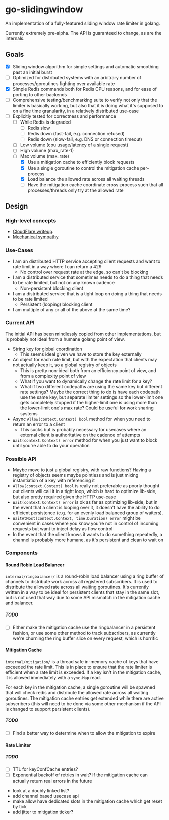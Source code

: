 # go-slidingwindow

An implementation of a fully-featured sliding window rate limiter in golang.

Currently extremely pre-alpha. The API is guaranteed to change, as are the internals.

## Goals

- [x] Sliding window algorithm for simple settings and automatic smoothing past an initial burst
- [ ] Optimized for distributed systems with an arbitrary number of processes/goroutines fighting over available rate
- [x] Simple Redis commands both for Redis CPU reasons, and for ease of porting to other backends
- [ ] Comprehensive testing/benchmarking suite to verify not only that the limiter is basically working, but also that it is doing what it's supposed to on a fine time granularity, in a relatively distributed use-case
- [ ] Explicitly tested for correctness and performance
  - [ ] While Redis is degraded
    - [ ] Redis slow
    - [ ] Redis down (fast-fail, e.g. connection refused)
    - [ ] Redis down (slow-fail, e.g. DNS or connection timeout)
  - [ ] Low volume (cpu usage/latency of a single request)
  - [ ] High volume (max_rate-1)
  - [ ] Max volume (max_rate)
    - [x] Use a mitigation cache to efficiently block requests
    - [x] Use a single goroutine to control the mitigation cache per-process
    - [x] Load balance the allowed rate across all waiting threads
    - [ ] Have the mitigation cache coordinate cross-process such that all processes/threads only try at the allowed rate

## Design

### High-level concepts

- [CloudFlare writeup](https://blog.cloudflare.com/counting-things-a-lot-of-different-things/).
- [Mechanical sympathy](https://martinfowler.com/articles/lmax.html?ref=wellarchitected#QueuesAndTheirLackOfMechanicalSympathy)

### Use-Cases

- I am an distributed HTTP service accepting client requests and want to rate limit in a way where I can return a 429
  - No control over request rate at the edge, so can't be blocking
- I am a distributed service that sometimes needs to do a thing that needs to be rate limited, but not on any known cadence
  - Non-persistent blocking client
- I am a distributed service that is a tight loop on doing a thing that needs to be rate limited
  - Persistent (looping) blocking client
- I am multiple of any or all of the above at the same time?

### Current API

The initial API has been mindlessly copied from other implementations, but is probably not ideal from a humane golang point of view.

- String key for global coordination
  - This seems ideal given we have to store the key externally
- An object for each rate limit, but with the expectation that clients may not actually keep it, so a global registry of objects
  - This is pretty non-ideal both from an efficiency point of view, and from a complexity point of view
  - What if you want to dynamically change the rate limit for a key?
  - What if two different codepaths are using the same key but different rate settings? Maybe the correct thing to do is have each codepath use the same key, but separate limiter settings so the lower-limit one gets completely stopped if the higher-limit one is using more than the lower-limit one's max rate? Could be useful for work sharing systems
- Async `Allow(context.Context) bool` method for when you need to return an error to a client
  - This sucks but is probably necessary for usecases where an external client is authoritative on the cadence of attempts
- `Wait(context.Context) error` method for when you just want to block until you're able to do your operation

### Possible API

- Maybe move to just a global registry, with raw functions? Having a registry of objects seems maybe pointless and is just mixing instantiation of a key with referencing it
- `Allow(context.Context) bool` is really not preferable as poorly thought out clients will call it in a tight loop, which is hard to optimize lib-side, but also pretty required given the HTTP use-case
- `Wait(context.Context) error` is ok as far as optimizing lib-side, but in the event that a client is looping over it, it doesn't have the ability to do efficient persistence (e.g. for an evenly load balanced group of waiters).
- `WaitAtMost(context.Context, time.Duration) error` might be convenient in cases where you know you're not in control of incoming requests but want to inject delay as flow control
- In the event that the client knows it wants to do something repeatedly, a channel is probably more humane, as it's persistent and clean to wait on

### Components

#### Round Robin Load Balancer

`internal/ringbalancer/` is a round-robin load balancer using a ring buffer of channels to distribute work across all registered subscribers. It is used to distribute the allowed rate across all waiting goroutines. It's currently written in a way to be ideal for persistent clients that stay in the same slot, but is not used that way due to some API mismatch in the mitigation cache and balancer.

##### TODO

- [ ] Either make the mitigation cache use the ringbalancer in a persistent fashion, or use some other method to track subscribers, as currently we're churning the ring buffer slice on every request, which is horrific

#### Mitigation Cache

`internal/mitigation/` is a thread safe in-memory cache of keys that have exceeded the rate limit. This is in place to ensure that the rate limiter is efficient when a rate limit is exceeded. If a key isn't in the mitigation cache, it is allowed immediately with a `sync.Map` read.

For each key in the mitigation cache, a single goroutine will be spawned that will check redis and distribute the allowed rate across all waiting goroutines. The mitigation cache entries get extended while there are active subscribers (this will need to be done via some other mechanism if the API is changed to support persistent clients).

##### TODO

- [ ] Find a better way to determine when to allow the mitigation to expire

#### Rate Limiter

##### TODO

- [ ] TTL for keyConfCache entries?
- [ ] Exponential backoff of retries in wait? If the mitigation cache can actually return real errors in the future

- look at a doubly linked list?
- add channel based usecase api
- make allow have dedicated slots in the mitigation cache which get reset by tick
- add jitter to mitigation ticker?
